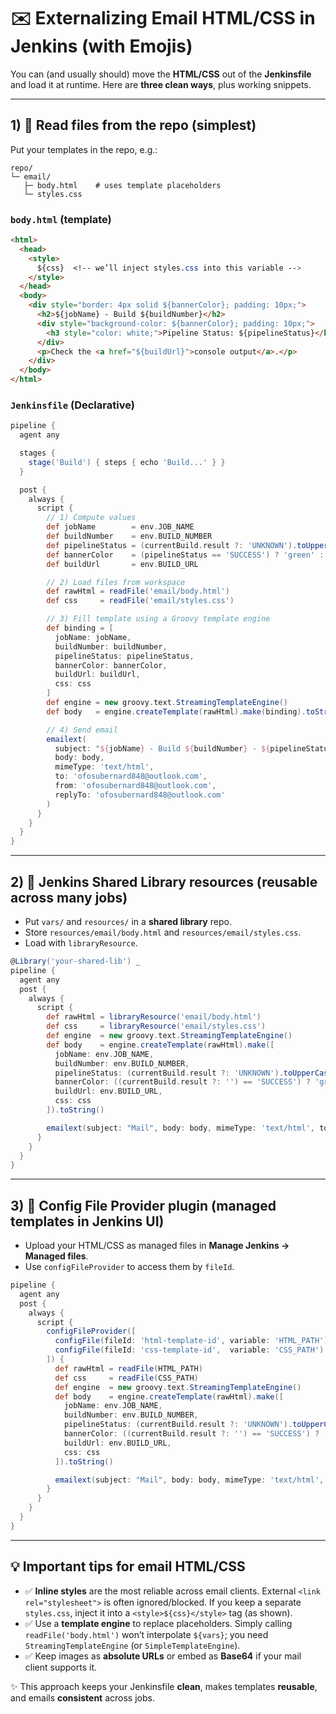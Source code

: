 # ✉️ Externalizing Email HTML/CSS in Jenkins (with Emojis)

You can (and usually should) move the **HTML/CSS** out of the **Jenkinsfile** and load it at runtime. Here are **three clean ways**, plus working snippets.

---

## 1) 📁 Read files from the repo (simplest)

Put your templates in the repo, e.g.:

```
repo/
└─ email/
   ├─ body.html    # uses template placeholders
   └─ styles.css
```

### `body.html` (template)

```html
<html>
  <head>
    <style>
      ${css}  <!-- we’ll inject styles.css into this variable -->
    </style>
  </head>
  <body>
    <div style="border: 4px solid ${bannerColor}; padding: 10px;">
      <h2>${jobName} - Build ${buildNumber}</h2>
      <div style="background-color: ${bannerColor}; padding: 10px;">
        <h3 style="color: white;">Pipeline Status: ${pipelineStatus}</h3>
      </div>
      <p>Check the <a href="${buildUrl}">console output</a>.</p>
    </div>
  </body>
</html>
```

### `Jenkinsfile` (Declarative)

```groovy
pipeline {
  agent any

  stages {
    stage('Build') { steps { echo 'Build...' } }
  }

  post {
    always {
      script {
        // 1) Compute values
        def jobName        = env.JOB_NAME
        def buildNumber    = env.BUILD_NUMBER
        def pipelineStatus = (currentBuild.result ?: 'UNKNOWN').toUpperCase()
        def bannerColor    = (pipelineStatus == 'SUCCESS') ? 'green' : 'red'
        def buildUrl       = env.BUILD_URL

        // 2) Load files from workspace
        def rawHtml = readFile('email/body.html')
        def css     = readFile('email/styles.css')

        // 3) Fill template using a Groovy template engine
        def binding = [
          jobName: jobName,
          buildNumber: buildNumber,
          pipelineStatus: pipelineStatus,
          bannerColor: bannerColor,
          buildUrl: buildUrl,
          css: css
        ]
        def engine = new groovy.text.StreamingTemplateEngine()
        def body   = engine.createTemplate(rawHtml).make(binding).toString()

        // 4) Send email
        emailext(
          subject: "${jobName} - Build ${buildNumber} - ${pipelineStatus}",
          body: body,
          mimeType: 'text/html',
          to: 'ofosubernard848@outlook.com',
          from: 'ofosubernard848@outlook.com',
          replyTo: 'ofosubernard848@outlook.com'
        )
      }
    }
  }
}
```

---

## 2) 🧩 Jenkins **Shared Library** resources (reusable across many jobs)

* Put `vars/` and `resources/` in a **shared library** repo.
* Store `resources/email/body.html` and `resources/email/styles.css`.
* Load with `libraryResource`.

```groovy
@Library('your-shared-lib') _
pipeline {
  agent any
  post {
    always {
      script {
        def rawHtml = libraryResource('email/body.html')
        def css     = libraryResource('email/styles.css')
        def engine  = new groovy.text.StreamingTemplateEngine()
        def body    = engine.createTemplate(rawHtml).make([
          jobName: env.JOB_NAME,
          buildNumber: env.BUILD_NUMBER,
          pipelineStatus: (currentBuild.result ?: 'UNKNOWN').toUpperCase(),
          bannerColor: ((currentBuild.result ?: '') == 'SUCCESS') ? 'green' : 'red',
          buildUrl: env.BUILD_URL,
          css: css
        ]).toString()

        emailext(subject: "Mail", body: body, mimeType: 'text/html', to: 'ofosubernard848@outlook.com')
      }
    }
  }
}
```

---

## 3) 🧰 **Config File Provider** plugin (managed templates in Jenkins UI)

* Upload your HTML/CSS as managed files in **Manage Jenkins → Managed files**.
* Use `configFileProvider` to access them by `fileId`.

```groovy
pipeline {
  agent any
  post {
    always {
      script {
        configFileProvider([
          configFile(fileId: 'html-template-id', variable: 'HTML_PATH'),
          configFile(fileId: 'css-template-id',  variable: 'CSS_PATH')
        ]) {
          def rawHtml = readFile(HTML_PATH)
          def css     = readFile(CSS_PATH)
          def engine  = new groovy.text.StreamingTemplateEngine()
          def body    = engine.createTemplate(rawHtml).make([
            jobName: env.JOB_NAME,
            buildNumber: env.BUILD_NUMBER,
            pipelineStatus: (currentBuild.result ?: 'UNKNOWN').toUpperCase(),
            bannerColor: ((currentBuild.result ?: '') == 'SUCCESS') ? 'green' : 'red',
            buildUrl: env.BUILD_URL,
            css: css
          ]).toString()

          emailext(subject: "Mail", body: body, mimeType: 'text/html', to: 'ofosubernard848@outlook.com')
        }
      }
    }
  }
}
```

---

## 💡 Important tips for email HTML/CSS

* ✅ **Inline styles** are the most reliable across email clients. External `<link rel="stylesheet">` is often ignored/blocked. If you keep a separate `styles.css`, inject it into a `<style>${css}</style>` tag (as shown).
* ✅ Use a **template engine** to replace placeholders. Simply calling `readFile('body.html')` won’t interpolate `${vars}`; you need `StreamingTemplateEngine` (or `SimpleTemplateEngine`).
* ✅ Keep images as **absolute URLs** or embed as **Base64** if your mail client supports it.

✨ This approach keeps your Jenkinsfile **clean**, makes templates **reusable**, and emails **consistent** across jobs.
